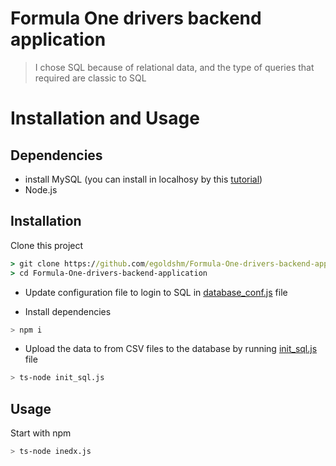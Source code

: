 <h1> Formula One drivers backend application </h1>

 > I chose SQL because of relational data, and the type of queries that required are classic to SQL

# Installation and Usage

## Dependencies

- install MySQL (you can install in localhosy by this [tutorial](https://ladvien.com/data-analytics-mysql-localhost-setup/))
- Node.js

## Installation

Clone this project

```cmd
> git clone https://github.com/egoldshm/Formula-One-drivers-backend-application
> cd Formula-One-drivers-backend-application
```

- Update configuration file to login to SQL in [database_conf.js](database_conf.js) file

- Install dependencies

```bash
> npm i
```

- Upload the data to from CSV files to the database by running [init_sql.js](init_sql.js) file

```bash
> ts-node init_sql.js
```

## Usage

Start with npm

```bash
> ts-node inedx.js
```
